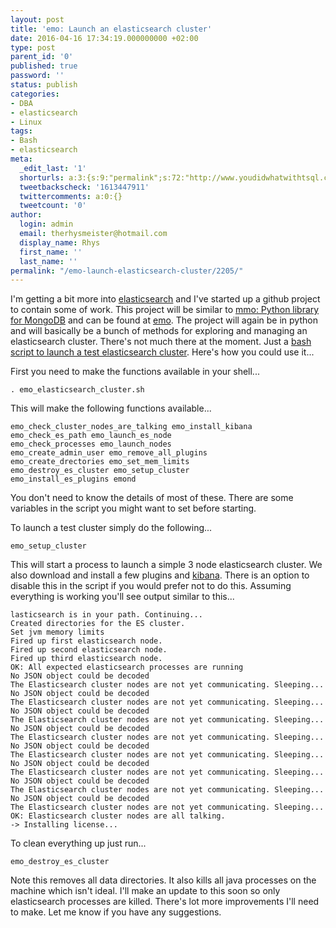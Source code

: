 ```yaml
---
layout: post
title: 'emo: Launch an elasticsearch cluster'
date: 2016-04-16 17:34:19.000000000 +02:00
type: post
parent_id: '0'
published: true
password: ''
status: publish
categories:
- DBA
- elasticsearch
- Linux
tags:
- Bash
- elasticsearch
meta:
  _edit_last: '1'
  shorturls: a:3:{s:9:"permalink";s:72:"http://www.youdidwhatwithtsql.com/emo-launch-elasticsearch-cluster/2205/";s:7:"tinyurl";s:26:"http://tinyurl.com/hs9fgrd";s:4:"isgd";s:19:"http://is.gd/3t4p2m";}
  tweetbackscheck: '1613447911'
  twittercomments: a:0:{}
  tweetcount: '0'
author:
  login: admin
  email: therhysmeister@hotmail.com
  display_name: Rhys
  first_name: ''
  last_name: ''
permalink: "/emo-launch-elasticsearch-cluster/2205/"
---
```

I'm getting a bit more into [elasticsearch](https://www.elastic.co) and I've started up a github project to contain some of work. This project will be similar to [mmo: Python library for MongoDB](https://github.com/rhysmeister/mmo) and can be found at [emo](https://github.com/rhysmeister/emo). The project will again be in python and will basically be a bunch of methods for exploring and managing an elasticsearch cluster. There's not much there at the moment. Just a [bash script to launch a test elasticsearch cluster](https://github.com/rhysmeister/emo/blob/master/bash/emo_elasticsearch_cluster.sh). Here's how you could use it...

First you need to make the functions available in your shell...

```
. emo_elasticsearch_cluster.sh
```

This will make the following functions available...

```
emo_check_cluster_nodes_are_talking emo_install_kibana
emo_check_es_path emo_launch_es_node
emo_check_processes emo_launch_nodes
emo_create_admin_user emo_remove_all_plugins
emo_create_drectories emo_set_mem_limits
emo_destroy_es_cluster emo_setup_cluster
emo_install_es_plugins emond
```

You don't need to know the details of most of these. There are some variables in the script you might want to set before starting.

To launch a test cluster simply do the following...

```
emo_setup_cluster
```

This will start a process to launch a simple 3 node elasticsearch cluster. We also download and install a few plugins and [kibana](https://www.elastic.co/products/kibana). There is an option to disable this in the script if you would prefer not to do this. Assuming everything is working you'll see output similar to this...

```
lasticsearch is in your path. Continuing...
Created directories for the ES cluster.
Set jvm memory limits
Fired up first elasticsearch node.
Fired up second elasticsearch node.
Fired up third elasticsearch node.
OK: All expected elasticsearch processes are running
No JSON object could be decoded
The Elasticsearch cluster nodes are not yet communicating. Sleeping...
No JSON object could be decoded
The Elasticsearch cluster nodes are not yet communicating. Sleeping...
No JSON object could be decoded
The Elasticsearch cluster nodes are not yet communicating. Sleeping...
No JSON object could be decoded
The Elasticsearch cluster nodes are not yet communicating. Sleeping...
No JSON object could be decoded
The Elasticsearch cluster nodes are not yet communicating. Sleeping...
No JSON object could be decoded
The Elasticsearch cluster nodes are not yet communicating. Sleeping...
No JSON object could be decoded
The Elasticsearch cluster nodes are not yet communicating. Sleeping...
No JSON object could be decoded
The Elasticsearch cluster nodes are not yet communicating. Sleeping...
OK: Elasticsearch cluster nodes are all talking.
-> Installing license...
```

To clean everything up just run...

```
emo_destroy_es_cluster
```

Note this removes all data directories. It also kills all java processes on the machine which isn't ideal. I'll make an update to this soon so only elasticsearch processes are killed. There's lot more improvements I'll need to make. Let me know if you have any suggestions.

